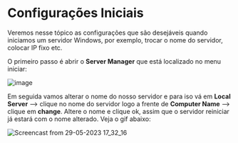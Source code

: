 # Configurações Iniciais

Veremos nesse tópico as configurações que são desejáveis quando iniciamos um servidor Windows, por exemplo, trocar o nome do servidor, colocar IP fixo etc.

O primeiro passo é abrir o **Server Manager** que está localizado no menu iniciar:

![image](https://github.com/wendersoon/WindowsServer/assets/104470835/944b9116-10c2-45af-96a6-97938da5b62d)

Em seguida vamos alterar o nome do nosso servidor e para iso vá em **Local Server** --> clique no nome do servidor logo a frente de **Computer Name** --> clique em **change**. Altere o nome e clique ok, assim que o servidor reiniciar já estará com o nome alterado. Veja o gif abaixo:

![Screencast from 29-05-2023 17_32_16](https://github.com/wendersoon/WindowsServer/assets/104470835/0eb3ea4e-b04a-45dd-991e-ca700a35c619)
